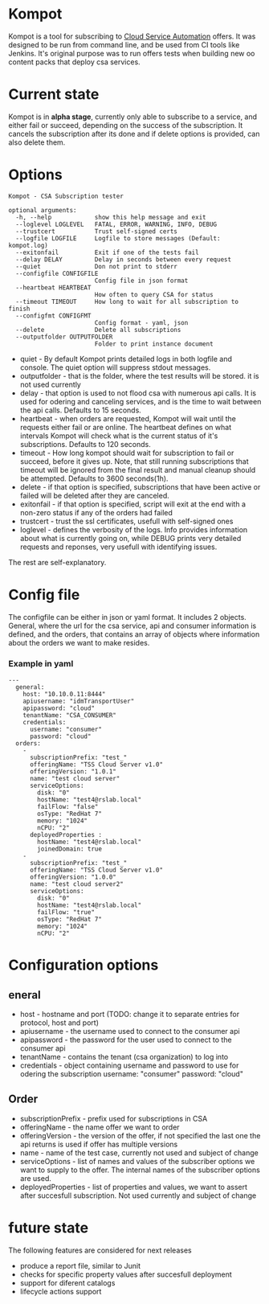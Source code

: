 # Kompot
Kompot is a tool for subscribing to [Cloud Service Automation](https://en.wikipedia.org/wiki/HP_Cloud_Service_Automation_Software) offers. It was designed to be run from command line, and be used from CI tools like Jenkins. It's original purpose was to run offers tests when building new oo content packs that deploy csa services.

# Current state

Kompot is in **alpha stage**, currently only able to subscribe to a service, and either fail or succeed, depending on the success of the subscription. It cancels the subscription after its done and if delete options is provided, can also delete them.

# Options
```
Kompot - CSA Subscription tester

optional arguments:
  -h, --help            show this help message and exit
  --loglevel LOGLEVEL   FATAL, ERROR, WARNING, INFO, DEBUG
  --trustcert           Trust self-signed certs
  --logfile LOGFILE     Logfile to store messages (Default: kompot.log)
  --exitonfail          Exit if one of the tests fail
  --delay DELAY         Delay in seconds between every request
  --quiet               Don not print to stderr
  --configfile CONFIGFILE
                        Config file in json format
  --heartbeat HEARTBEAT
                        How often to query CSA for status
  --timeout TIMEOUT     How long to wait for all subscription to finish
  --configfmt CONFIGFMT
                        Config format - yaml, json
  --delete              Delete all subscriptions
  --outputfolder OUTPUTFOLDER
                        Folder to print instance document

```

- quiet - By default Kompot prints detailed logs in both logfile and console. The quiet option will suppress stdout messages.
- outputfolder - that is the folder, where the test results will be stored. it is not used currently
- delay - that option is used to not flood csa with numerous api calls. It is used for odering and canceling services, and is the time to wait between the api calls. Defaults to 15 seconds.
- heartbeat - when orders are requested, Kompot will wait until the requests either fail or are online. The heartbeat defines on what intervals Kompot will check what is the current status of it's subscriptions. Defaults to 120 seconds.
- timeout - How long kompot should wait for subscription to fail or succeed, before it gives up. Note, that still running subscriptions that timeout will be ignored from the final result and manual cleanup should be attempted. Defaults to 3600 seconds(1h).
- delete  - if that option is specified, subscriptions that have been active or failed will be deleted after they are canceled.
- exitonfail - if that option is specified, script will exit at the end with a non-zero status if any of the orders had failed
- trustcert - trust the ssl certificates, usefull with self-signed ones
- loglevel - defines the verbosity of the logs. Info provides information about what is currently going on, while DEBUG prints very detailed requests and reponses, very usefull with identifying issues.

The rest are self-explanatory.

# Config file

The configfile can be either in json or yaml format. It includes 2 objects. General, where the url for the csa service, api and consumer information is defined, and the orders, that contains an array of objects where information about the orders we want to make resides.

### Example in yaml 

```
---
  general: 
    host: "10.10.0.11:8444"
    apiusername: "idmTransportUser"
    apipassword: "cloud"
    tenantName: "CSA_CONSUMER"
    credentials: 
      username: "consumer"
      password: "cloud"
  orders: 
    - 
      subscriptionPrefix: "test_"
      offeringName: "TSS Cloud Server v1.0"
      offeringVersion: "1.0.1"
      name: "test cloud server"
      serviceOptions: 
        disk: "0"
        hostName: "test4@rslab.local"
        failFlow: "false"
        osType: "RedHat 7"
        memory: "1024"
        nCPU: "2"
      deployedProperties :
        hostName: "test4@rslab.local"
        joinedDomain: true
    - 
      subscriptionPrefix: "test_"
      offeringName: "TSS Cloud Server v1.0"
      offeringVersion: "1.0.0"
      name: "test cloud server2"
      serviceOptions: 
        disk: "0"
        hostName: "test4@rslab.local"
        failFlow: "true"
        osType: "RedHat 7"
        memory: "1024"
        nCPU: "2"
```

# Configuration options
## eneral 
- host - hostname and port (TODO: change it to separate entries for protocol, host and port)
- apiusername - the username used to connect to the consumer api
- apipassword  - the password for the user used to connect to the consumer api
- tenantName - contains the tenant (csa organization) to log into
- credentials - object containing username and password to use for odering the subscription
      username: "consumer"
      password: "cloud"

## Order 
- subscriptionPrefix - prefix used for subscriptions in CSA 
- offeringName - the name offer we want to order
- offeringVersion - the version of the offer, if not specified the last one the api returns is used if offer has multiple versions
- name - name of the test case, currently not used and subject of change
- serviceOptions - list of names and values of the subscriber options we want to supply to the offer. The internal names of the subscriber options are used.
- deployedProperties - list of properties and values, we want to assert after succesfull subscription. Not used currently and subject of change

# future state

The following features are considered for next releases
- produce a report file, similar to Junit
- checks for specific property values after succesfull deployment
- support for diferent catalogs
- lifecycle actions support
